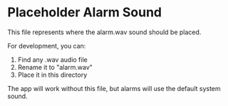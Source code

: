 
# Placeholder Alarm Sound

This file represents where the alarm.wav sound should be placed.

For development, you can:
1. Find any .wav audio file
2. Rename it to "alarm.wav"
3. Place it in this directory

The app will work without this file, but alarms will use the default system sound.
